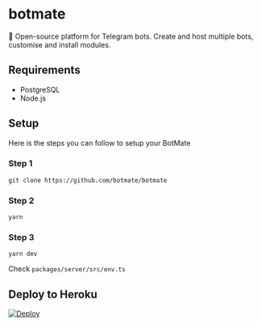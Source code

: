 # botmate

🚀 Open-source platform for Telegram bots. Create and host multiple bots, customise and install modules.

## Requirements

- PostgreSQL
- Node.js

## Setup

Here is the steps you can follow to setup your BotMate

### Step 1

`git clone https://github.com/botmate/botmate`

### Step 2

`yarn`

### Step 3

`yarn dev`

Check `packages/server/src/env.ts`

## Deploy to Heroku

[![Deploy](https://www.herokucdn.com/deploy/button.svg)](https://heroku.com/deploy?template=https://github.com/botmate/botmate)
